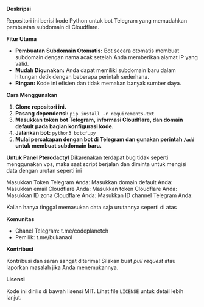 **Deskripsi**

Repositori ini berisi kode Python untuk bot Telegram yang memudahkan pembuatan subdomain di Cloudflare.

**Fitur Utama**

* **Pembuatan Subdomain Otomatis:** Bot secara otomatis membuat subdomain dengan nama acak setelah Anda memberikan alamat IP yang valid.
* **Mudah Digunakan:** Anda dapat memiliki subdomain baru dalam hitungan detik dengan beberapa perintah sederhana.
* **Ringan:** Kode ini efisien dan tidak memakan banyak sumber daya.

**Cara Menggunakan**

1. **Clone repositori ini.**
2. **Pasang dependensi:** `pip install -r requirements.txt`
3. **Masukkan token bot Telegram, informasi Cloudflare, dan domain default pada bagian konfigurasi kode.**
4. **Jalankan bot:** `python3 botcf.py`
5. **Mulai percakapan dengan bot di Telegram dan gunakan perintah `/add` untuk membuat subdomain baru.**


**Untuk Panel Pterodactyl**
Dikarenakan terdapat bug tidak seperti menggunakan vps, maka saat script berjalan dan diminta untuk mengisi data dengan urutan seperti ini

Masukkan Token Telegram Anda: 
Masukkan domain default Anda: 
Masukkan email Cloudflare Anda: 
Masukkan token Cloudflare Anda: 
Masukkan ID zona Cloudflare Anda: 
Masukkan ID channel Telegram Anda:

Kalian hanya tinggal memasukan data saja urutannya seperti di atas

**Komunitas**

* Chanel Telegram: t.me/codeplanetch
* Pemilik: t.me/bukanaol

**Kontribusi**

Kontribusi dan saran sangat diterima! Silakan buat *pull request* atau laporkan masalah jika Anda menemukannya.

**Lisensi**

Kode ini dirilis di bawah lisensi MIT. Lihat file `LICENSE` untuk detail lebih lanjut.
